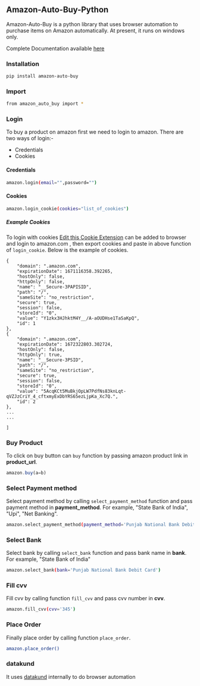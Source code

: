 ## Amazon-Auto-Buy-Python
Amazon-Auto-Buy is a python library that uses browser automation to purchase items on Amazon automatically. 
At present, it runs on windows only.

Complete Documentation available [here](https://amazon-api.datakund.com/en/latest/)

### Installation

```sh
pip install amazon-auto-buy
```

### Import

```sh
from amazon_auto_buy import *
```

### Login

To buy a product on amazon first we need to login to amazon. There are two ways of login:-
* Credentials
* Cookies

#### Credentials

```sh
amazon.login(email="",password="")
```

#### Cookies

```sh
amazon.login_cookie(cookies="list_of_cookies")
```

##### Example Cookies

To login with cookies [Edit this Cookie Extension](https://chrome.google.com/webstore/detail/editthiscookie/fngmhnnpilhplaeedifhccceomclgfbg?hl=en) can be added to browser and login to amazon.com , then export cookies and paste in above function of ``login_cookie``. Below is the example of cookies.

```[
{
    "domain": ".amazon.com",
    "expirationDate": 1671116358.392265,
    "hostOnly": false,
    "httpOnly": false,
    "name": "__Secure-3PAPISID",
    "path": "/",
    "sameSite": "no_restriction",
    "secure": true,
    "session": false,
    "storeId": "0",
    "value": "Y1zkx3HJhktM4Y__/A-aOUDHse1TaSaKpQ",
    "id": 1
},
{
    "domain": ".amazon.com",
    "expirationDate": 1672322803.302724,
    "hostOnly": false,
    "httpOnly": true,
    "name": "__Secure-3PSID",
    "path": "/",
    "sameSite": "no_restriction",
    "secure": true,
    "session": false,
    "storeId": "0",
    "value": "5AcqKCt5MuBkjOpLW7PdfNs83knLqt-qVZJzCriY_4_cftxmyExDbYRS65ezLjpKa_Xc7Q.",
    "id": 2
},
...
...

]
```

### Buy Product

To click on buy button can ``buy`` function by passing amazon product link in **product_url**.

```javascript
amazon.buy(a=b)
```

### Select Payment method

Select payment method by calling ``select_payment_method`` function and pass payment method in **payment_method**. For example, "State Bank of India", "Upi", "Net Banking".

```sh
amazon.select_payment_method(payment_method='Punjab National Bank Debit Card')
```

### Select Bank

Select bank by calling ``select_bank`` function and pass bank name in **bank**. For example, "State Bank of India"

```sh
amazon.select_bank(bank='Punjab National Bank Debit Card')
```

### Fill cvv

Fill cvv by calling function ``fill_cvv`` and pass cvv number in **cvv**.

```sh
amazon.fill_cvv(cvv='345')
```

### Place Order

Finally place order by calling function ``place_order``.

```sh
amazon.place_order()
```

### datakund
It uses [datakund](https://pypi.org/project/datakund/) internally to do browser automation
